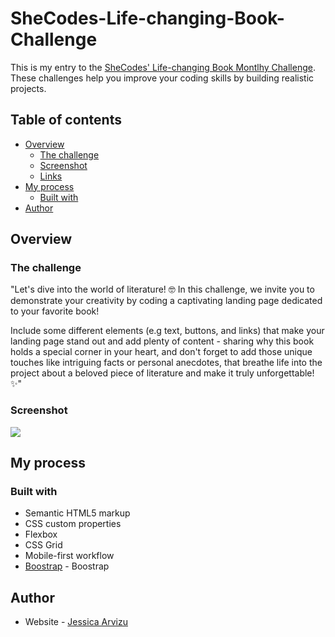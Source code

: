 # SheCodes-Life-changing-Book-Challenge

This is my entry to the [SheCodes' Life-changing Book Montlhy Challenge](https://www.shecodes.io/contests/life-changing-book). These challenges help you improve your coding skills by building realistic projects. 

## Table of contents

- [Overview](#overview)
  - [The challenge](#the-challenge)
  - [Screenshot](#screenshot)
  - [Links](#links)
- [My process](#my-process)
  - [Built with](#built-with)
- [Author](#author)

## Overview

### The challenge

"Let's dive into the world of literature! 🤓 In this challenge, we invite you to demonstrate your creativity by coding a captivating landing page dedicated to your favorite book!

Include some different elements (e.g text, buttons, and links) that make your landing page stand out and add plenty of content - sharing why this book holds a special corner in your heart, and don't forget to add those unique touches like intriguing facts or personal anecdotes, that breathe life into the project about a beloved piece of literature and make it truly unforgettable! ✨"

### Screenshot

![](./screenshot.png)


## My process

### Built with

- Semantic HTML5 markup
- CSS custom properties
- Flexbox
- CSS Grid
- Mobile-first workflow
- [Boostrap](https://getbootstrap.com/) - Boostrap

## Author

- Website - [Jessica Arvizu](https://www.linkedin.com/in/jessica-arvizu/)
